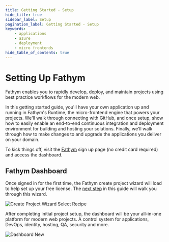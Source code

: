 ```yaml
---
title: Getting Started - Setup
hide_title: true
sidebar_label: Setup
pagination_label: Getting Started - Setup
keywords:
    - applications
    - azure
    - deployment
    - micro frontends
hide_table_of_contents: true
---
```


# Setting Up Fathym

Fathym enables you to rapidly develop, deploy, and maintain projects using best practice workflows for the modern web.

In this getting started guide, you'll have your own application up and running in Fathym's Runtime, the micro-frontend engine that powers your projects.  We'll walk through connecting with GitHub, and once setup, show how to easily enable an end-to-end continuous integration and deployment environment for building and hosting your solutions.  Finally, we'll walk through how to make changes to and upgrade the applications you deliver on your domain.  

To kick things off, visit the [Fathym](https://www.fathym.com/dashboard/create-project) sign up page (no credit card required) and access the dashboard.

## Fathym Dashboard

Once signed in for the first time, the Fathym create project wizard will load to help set up your free license.  The [next step](create-first-project) in this guide will walk you through this wizard.

![Create Project Wizard Select Recipe](https://www.fathym.com/img/ui4.png)

After completing initial project setup, the dashboard will be your all-in-one platform for modern web projects. A control system for applications, DevOps, identity, hosting, QA, security and more.

![Dashboard New](https://www.fathym.com/img/screenshots/dashboard-new.png)

